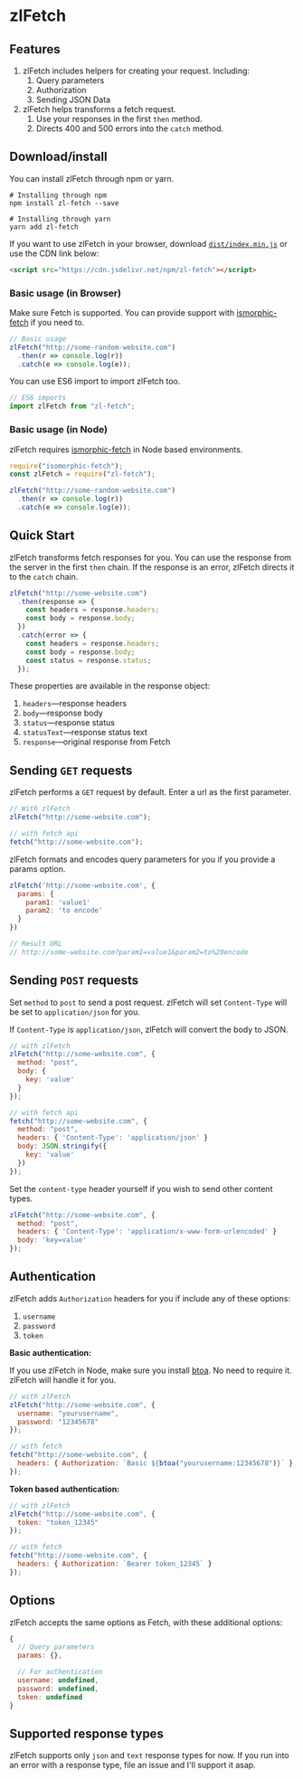 # zlFetch

<!-- [![](https://data.jsdelivr.com/v1/package/npm/zl-fetch/badge)](https://www.jsdelivr.com/package/npm/zl-fetch) -->

## Features

1.  zlFetch includes helpers for creating your request. Including:
    1.  Query parameters
    2.  Authorization
    3.  Sending JSON Data
2.  zlFetch helps transforms a fetch request.
    1.  Use your responses in the first `then` method.
    2.  Directs 400 and 500 errors into the `catch` method.

## Download/install

You can install zlFetch through npm or yarn.

```
# Installing through npm
npm install zl-fetch --save

# Installing through yarn
yarn add zl-fetch
```

If you want to use zlFetch in your browser, download [`dist/index.min.js`](https://www.jsdelivr.com/package/npm/zl-fetch) or use the CDN link below:

```html
<script src="https://cdn.jsdelivr.net/npm/zl-fetch"></script>
```

### Basic usage (in Browser)

Make sure Fetch is supported. You can provide support with [ismorphic-fetch](https://github.com/matthew-andrews/isomorphic-fetch) if you need to.

```js
// Basic usage
zlFetch("http://some-random-website.com")
  .then(r => console.log(r))
  .catch(e => console.log(e));
```

You can use ES6 import to import zlFetch too.

```js
// ES6 imports
import zlFetch from "zl-fetch";
```

### Basic usage (in Node)

zlFetch requires [ismorphic-fetch](https://github.com/matthew-andrews/isomorphic-fetch) in Node based environments.

```js
require("isomorphic-fetch");
const zlFetch = require("zl-fetch");

zlFetch("http://some-random-website.com")
  .then(r => console.log(r))
  .catch(e => console.log(e));
```

## Quick Start

zlFetch transforms fetch responses for you. You can use the response from the server in the first `then` chain. If the response is an error, zlFetch directs it to the `catch` chain.

```js
zlFetch("http://some-website.com")
  .then(response => {
    const headers = response.headers;
    const body = response.body;
  })
  .catch(error => {
    const headers = response.headers;
    const body = response.body;
    const status = response.status;
  });
```

These properties are available in the response object:

1.  `headers`—response headers
2.  `body`—response body
3.  `status`—response status
4.  `statusText`—response status text
5.  `response`—original response from Fetch

## Sending `GET` requests

zlFetch performs a `GET` request by default. Enter a url as the first parameter.

```js
// With zlFetch
zlFetch("http://some-website.com");

// with fetch api
fetch("http://some-website.com");
```

zlFetch formats and encodes query parameters for you if you provide a params option.

```js
zlFetch('http://some-website.com', {
  params: {
    param1: 'value1'
    param2: 'to encode'
  }
})

// Result URL
// http://some-website.com?param1=value1&param2=to%20encode
```

## Sending `POST` requests

Set `method` to `post` to send a post request. zlFetch will set `Content-Type` will be set to `application/json` for you.

If `Content-Type` is `application/json`, zlFetch will convert the body to JSON.

```js
// with zlFetch
zlFetch("http://some-website.com", {
  method: "post",
  body: {
    key: 'value'
  }
});

// with fetch api
fetch("http://some-website.com", {
  method: "post",
  headers: { 'Content-Type': 'application/json' }
  body: JSON.stringify({
    key: 'value'
  })
});
```

Set the `content-type` header yourself if you wish to send other content types.

```js
zlFetch("http://some-website.com", {
  method: "post",
  headers: { 'Content-Type': 'application/x-www-form-urlencoded' }
  body: 'key=value'
});
```

## Authentication

zlFetch adds `Authorization` headers for you if include any of these options:

1.  `username`
2.  `password`
3.  `token`

**Basic authentication:**

If you use zlFetch in Node, make sure you install [btoa](https://www.npmjs.com/package/btoa). No need to require it. zlFetch will handle it for you.

```js
// with zlFetch
zlFetch("http://some-website.com", {
  username: "yourusername",
  password: "12345678"
});

// with fetch
fetch("http://some-website.com", {
  headers: { Authorization: `Basic ${btoa("yourusername:12345678")}` }
});
```

**Token based authentication:**

```js
// with zlFetch
zlFetch("http://some-website.com", {
  token: "token_12345"
});

// with fetch
fetch("http://some-website.com", {
  headers: { Authorization: `Bearer token_12345` }
});
```

## Options

zlFetch accepts the same options as Fetch, with these additional options:

```js
{
  // Query parameters
  params: {},

  // For authentication
  username: undefined,
  password: undefined,
  token: undefined
}
```

## Supported response types

zlFetch supports only `json` and `text` response types for now. If you run into an error with a response type, file an issue and I'll support it asap.
